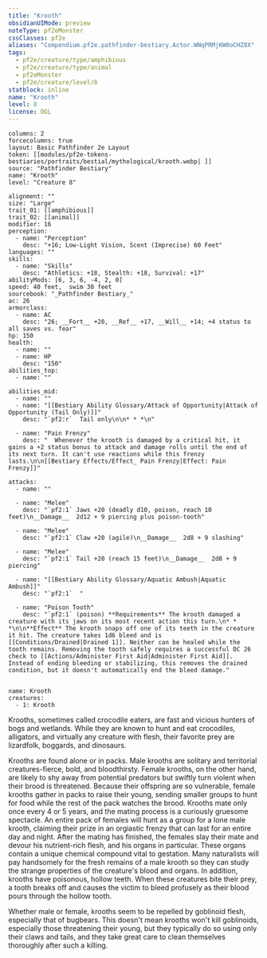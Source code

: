 ```yaml
---
title: "Krooth"
obsidianUIMode: preview
noteType: pf2eMonster
cssClasses: pf2e
aliases: "Compendium.pf2e.pathfinder-bestiary.Actor.WNqPRMjKW0oCHZ8X" 
tags:
  - pf2e/creature/type/amphibious
  - pf2e/creature/type/animal
  - pf2eMonster
  - pf2e/creature/level/8
statblock: inline
name: "Krooth"
level: 8
license: OGL
---
```


```statblock
columns: 2
forcecolumns: true
layout: Basic Pathfinder 2e Layout
token: [[modules/pf2e-tokens-bestiaries/portraits/bestial/mythological/krooth.webp| ]]
source: "Pathfinder Bestiary"
name: "Krooth"
level: "Creature 8"

alignment: ""
size: "Large"
trait_01: [[amphibious]]
trait_02: [[animal]]
modifier: 16
perception:
  - name: "Perception"
    desc: "+16; Low-Light Vision, Scent (Imprecise) 60 Feet"
languages: ""
skills:
  - name: "Skills"
    desc: "Athletics: +18, Stealth: +18, Survival: +17"
abilityMods: [6, 3, 6, -4, 2, 0]
speed: 40 feet,  swim 30 feet
sourcebook: "_Pathfinder Bestiary_"
ac: 26
armorclass:
  - name: AC
    desc: "26; __Fort__ +20, __Ref__ +17, __Will__ +14; +4 status to all saves vs. fear"
hp: 150
health:
  - name: ""
  - name: HP
    desc: "150"
abilities_top:
  - name: ""

abilities_mid:
  - name: ""
  - name: "[[Bestiary Ability Glossary/Attack of Opportunity|Attack of Opportunity (Tail Only)]]"
    desc: "`pf2:r`  Tail only\n\n* * *\n"

  - name: "Pain Frenzy"
    desc: "  Whenever the krooth is damaged by a critical hit, it gains a +2 status bonus to attack and damage rolls until the end of its next turn. It can't use reactions while this frenzy lasts.\n\n[[Bestiary Effects/Effect_ Pain Frenzy|Effect: Pain Frenzy]]"

attacks:
  - name: ""

  - name: "Melee"
    desc: "`pf2:1` Jaws +20 (deadly d10, poison, reach 10 feet)\n__Damage__  2d12 + 9 piercing plus poison-tooth"

  - name: "Melee"
    desc: "`pf2:1` Claw +20 (agile)\n__Damage__  2d8 + 9 slashing"

  - name: "Melee"
    desc: "`pf2:1` Tail +20 (reach 15 feet)\n__Damage__  2d8 + 9 piercing"

  - name: "[[Bestiary Ability Glossary/Aquatic Ambush|Aquatic Ambush]]"
    desc: "`pf2:1`  "

  - name: "Poison Tooth"
    desc: "`pf2:1` (poison) **Requirements** The krooth damaged a creature with its jaws on its most recent action this turn.\n* * *\n\n**Effect** The krooth snaps off one of its teeth in the creature it hit. The creature takes 1d6 bleed and is [[Conditions/Drained|Drained 1]]. Neither can be healed while the tooth remains. Removing the tooth safely requires a successful DC 26 check to [[Actions/Administer First Aid|Administer First Aid]]. Instead of ending bleeding or stabilizing, this removes the drained condition, but it doesn't automatically end the bleed damage."
 
```

```encounter-table
name: Krooth
creatures:
  - 1: Krooth
```



Krooths, sometimes called crocodile eaters, are fast and vicious hunters of bogs and wetlands. While they are known to hunt and eat crocodiles, alligators, and virtually any creature with flesh, their favorite prey are lizardfolk, boggards, and dinosaurs.

Krooths are found alone or in packs. Male krooths are solitary and territorial creatures-fierce, bold, and bloodthirsty. Female krooths, on the other hand, are likely to shy away from potential predators but swiftly turn violent when their brood is threatened. Because their offspring are so vulnerable, female krooths gather in packs to raise their young, sending smaller groups to hunt for food while the rest of the pack watches the brood. Krooths mate only once every 4 or 5 years, and the mating process is a curiously gruesome spectacle. An entire pack of females will hunt as a group for a lone male krooth, claiming their prize in an orgiastic frenzy that can last for an entire day and night. After the mating has finished, the females slay their mate and devour his nutrient-rich flesh, and his organs in particular. These organs contain a unique chemical compound vital to gestation. Many naturalists will pay handsomely for the fresh remains of a male krooth so they can study the strange properties of the creature's blood and organs. In addition, krooths have poisonous, hollow teeth. When these creatures bite their prey, a tooth breaks off and causes the victim to bleed profusely as their blood pours through the hollow tooth.

Whether male or female, krooths seem to be repelled by goblinoid flesh, especially that of bugbears. This doesn't mean krooths won't kill goblinoids, especially those threatening their young, but they typically do so using only their claws and tails, and they take great care to clean themselves thoroughly after such a killing.

